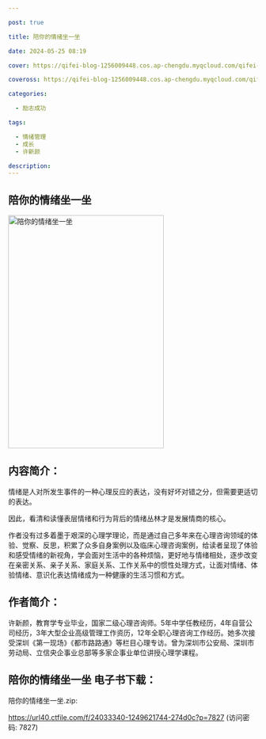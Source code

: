 ```yaml
---

post: true

title: 陪你的情绪坐一坐

date: 2024-05-25 08:19

cover: https://qifei-blog-1256009448.cos.ap-chengdu.myqcloud.com/qifei-blog/6614fa2e68eb9357130f6c21.jpg

coveross: https://qifei-blog-1256009448.cos.ap-chengdu.myqcloud.com/qifei-blog/6614fa2e68eb9357130f6c21.jpg

categories:

  - 励志成功

tags:

  - 情绪管理
  - 成长
  - 许新颜

description:
---
```


## 陪你的情绪坐一坐
<img alt="陪你的情绪坐一坐 " class="aligncenter loading" data-was-processed="true" decoding="async" fetchpriority="high" height="471" src="https://qifei-blog-1256009448.cos.ap-chengdu.myqcloud.com/qifei-blog/6614fa2e68eb9357130f6c21.jpg " style="cursor: zoom-in;" width="314"/>

## 内容简介：

情绪是人对所发生事件的一种心理反应的表达，没有好坏对错之分，但需要更适切的表达。

因此，看清和读懂表层情绪和行为背后的情绪丛林才是发展情商的核心。

作者没有过多着墨于艰深的心理学理论，而是通过自己多年来在心理咨询领域的体验、觉察、反思，积累了众多自身案例以及临床心理咨询案例，给读者呈现了体验和感受情绪的新视角，学会面对生活中的各种烦恼，更好地与情绪相处，逐步改变在亲密关系、亲子关系、家庭关系、工作关系中的惯性处理方式，让面对情绪、体验情绪、意识化表达情绪成为一种健康的生活习惯和方式。

## 作者简介：

许新颜，教育学专业毕业，国家二级心理咨询师。5年中学任教经历，4年自营公司经历，3年大型企业高级管理工作资历，12年全职心理咨询工作经历。她多次接受深圳《第一现场》《都市路路通》等栏目心理专访。曾为深圳市公安局、深圳市劳动局、立信央企事业总部等多家企事业单位讲授心理学课程。

## 陪你的情绪坐一坐 电子书下载：
陪你的情绪坐一坐.zip: 

https://url40.ctfile.com/f/24033340-1249621744-274d0c?p=7827 (访问密码: 7827)
